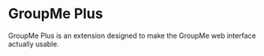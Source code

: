 # GroupMe Plus

GroupMe Plus is an extension designed to make the GroupMe web interface actually usable.
